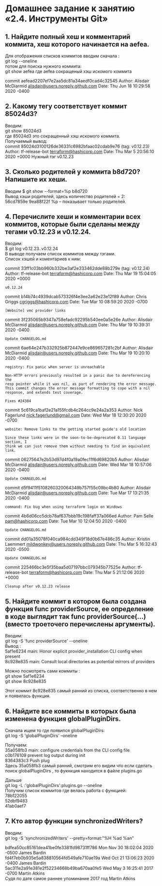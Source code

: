  # Домашнее задание к занятию «2.4. Инструменты Git»
 ## 1. Найдите полный хеш и комментарий коммита, хеш которого начинается на aefea.
Для отображения списков коммитов вводим сначала :  
git log --oneline   
потом для поиска нужного коммита:  
git show aefea
где aefea сокращеный хэш искомого коммита  

commit aefead2207ef7e2aa5dc81a34aedf0cad4c32545
Author: Alisdair McDiarmid <alisdair@users.noreply.github.com>
Date:   Thu Jun 18 10:29:58 2020 -0400

## 2. Какому тегу соответствует коммит 85024d3?
Вводим:  
git show 85024d3  
где  85024d3 это сокращенный хэш искомого коммита.  
Получаемый вывод:  
commit 85024d3100126de36331c6982bfaac02cdab9e76 (tag: v0.12.23)
Author: tf-release-bot <terraform@hashicorp.com>
Date:   Thu Mar 5 20:56:10 2020 +0000
Нужный тэг  v0.12.23

## 3. Сколько родителей у коммита b8d720? Напишите их хеши.
Вводим $ git show --format=%p b8d720  
Вывод хэши родителей, здесь количество родителей = 2:  
56cd7859e 9ea88f22f
%p – показывает только родителей.  

## 4. Перечислите хеши и комментарии всех коммитов, которые были сделаны между тегами v0.12.23 и v0.12.24.  
Вводим:  
$ git log v0.12.23..v0.12.24  
В выводе получаем список коммитов между тэгами.  
Список хэшей и коментариев к ним:  

commit 33ff1c03bb960b332be3af2e333462dde88b279e (tag: v0.12.24)
Author: tf-release-bot <terraform@hashicorp.com>
Date:   Thu Mar 19 15:04:05 2020 +0000

    v0.12.24

commit b14b74c4939dcab573326f4e3ee2a62e23e12f89
Author: Chris Griggs <cgriggs@hashicorp.com>
Date:   Tue Mar 10 08:59:20 2020 -0700

    [Website] vmc provider links

commit 3f235065b9347a758efadc92295b540ee0a5e26e
Author: Alisdair McDiarmid <alisdair@users.noreply.github.com>
Date:   Thu Mar 19 10:39:31 2020 -0400

    Update CHANGELOG.md

commit 6ae64e247b332925b872447e9ce869657281c2bf
Author: Alisdair McDiarmid <alisdair@users.noreply.github.com>
Date:   Thu Mar 19 10:20:10 2020 -0400

    registry: Fix panic when server is unreachable

    Non-HTTP errors previously resulted in a panic due to dereferencing the
    resp pointer while it was nil, as part of rendering the error message.
    This commit changes the error message formatting to cope with a nil
    response, and extends test coverage.

    Fixes #24384

commit 5c619ca1baf2e21a155fcdb4c264cc9e24a2a353
Author: Nick Fagerlund <nick.fagerlund@gmail.com>
Date:   Wed Mar 18 12:30:20 2020 -0700

    website: Remove links to the getting started guide's old location

    Since these links were in the soon-to-be-deprecated 0.11 language section, I
    think we can just remove them without needing to find an equivalent link.

commit 06275647e2b53d97d4f0a19a0fec11f6d69820b5
Author: Alisdair McDiarmid <alisdair@users.noreply.github.com>
Date:   Wed Mar 18 10:57:06 2020 -0400

    Update CHANGELOG.md

commit d5f9411f5108260320064349b757f55c09bc4b80
Author: Alisdair McDiarmid <alisdair@users.noreply.github.com>
Date:   Tue Mar 17 13:21:35 2020 -0400

    command: Fix bug when using terraform login on Windows

commit 4b6d06cc5dcb78af637bbb19c198faff37a066ed
Author: Pam Selle <pam@hashicorp.com>
Date:   Tue Mar 10 12:04:50 2020 -0400

    Update CHANGELOG.md

commit dd01a35078f040ca984cdd349f18d0b67e486c35
Author: Kristin Laemmert <mildwonkey@users.noreply.github.com>
Date:   Thu Mar 5 16:32:43 2020 -0500

    Update CHANGELOG.md

commit 225466bc3e5f35baa5d07197bbc079345b77525e
Author: tf-release-bot <terraform@hashicorp.com>
Date:   Thu Mar 5 21:12:06 2020 +0000

    Cleanup after v0.12.23 release


## 5. Найдите коммит в котором была создана функция func providerSource, ее определение в коде выглядит так func providerSource(...) (вместо троеточего перечислены аргументы).  
Вводим:  
git log -S 'func providerSource' --oneline  
Вывод :  
5af1e6234 main: Honor explicit provider_installation CLI config when present  
8c928e835 main: Consult local directories as potential mirrors of providers  

Можно посмотреть сами коммиты :  
git show 5af1e6234  
git show 8c928e835  

Этот коммит 8c928e835 самый ранний из списка, соответственно в нем и появилась функция.

## 6. Найдите все коммиты в которых была изменена функция globalPluginDirs.  
Сначала ищем то где появился globalPluginDirs:  
git log -S 'globalPluginDirs' –oneline

Получаем:  
35a058fb3 main: configure credentials from the CLI config file  
c0b176109 prevent log output during init  
8364383c3 Push plug  
Здесь 35a058fb3 самый ранний, смотрим его видим что если сделать поиск globalPluginDirs , то фукнкция находится в файле plugins.go  

Дальше   
git log -L :'globalPluginDirs':plugins.go --oneline  
Получим список коммитов где велась работа с функцией:  
78b122055  
52dbf9483  
41ab0aef7  


## 7. Кто автор функции synchronizedWriters?  
Вводим:  
git log -S 'synchronizedWriters' --pretty=format:"%H %ad %an"  

bdfea50cc85161dea41be0fe3381fd98731ff786 Mon Nov 30 18:02:04 2020 -0500 James Bardin  
fd4f7eb0b935e5a838810564fd549afe710ae19a Wed Oct 21 13:06:23 2020 -0400 James Bardin  
5ac311e2a91e381e2f52234668b49ba670aa0fe5 Wed May 3 16:25:41 2017 -0700 Martin Atkins  
Судя по дате самое раннее упоминание 2017 год Martin Atkins
